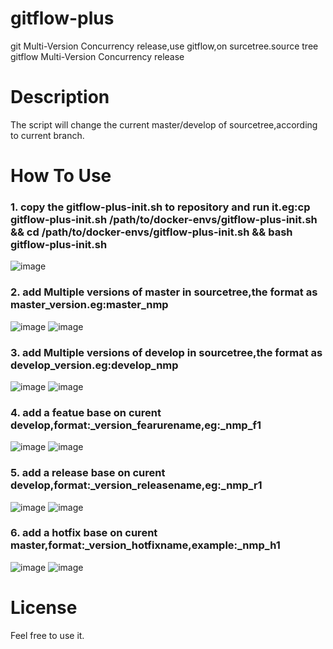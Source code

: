 # gitflow-plus
git Multi-Version Concurrency release,use gitflow,on surcetree.source tree gitflow  Multi-Version Concurrency release

# Description
The script will change the current master/develop of sourcetree,according to current branch.

# How To Use
### 1.  copy the gitflow-plus-init.sh to repository and run it.eg:cp gitflow-plus-init.sh /path/to/docker-envs/gitflow-plus-init.sh && cd /path/to/docker-envs/gitflow-plus-init.sh && bash gitflow-plus-init.sh ###
![image](https://github.com/myzero1/show-time/blob/master/gitflow-plus/screenshot/101.png)

### 2.  add Multiple versions of master in sourcetree,the format as master_version.eg:master_nmp ### 
![image](https://github.com/myzero1/show-time/blob/master/gitflow-plus/screenshot/103.png)
![image](https://github.com/myzero1/show-time/blob/master/gitflow-plus/screenshot/104.png)
    
### 3.  add Multiple versions of develop in sourcetree,the format as develop_version.eg:develop_nmp ### 
![image](https://github.com/myzero1/show-time/blob/master/gitflow-plus/screenshot/102.png)
![image](https://github.com/myzero1/show-time/blob/master/gitflow-plus/screenshot/104.png)
    
### 4.  add a featue base on curent develop,format:_version_fearurename,eg:_nmp_f1 ### 
![image](https://github.com/myzero1/show-time/blob/master/gitflow-plus/screenshot/105.png)
![image](https://github.com/myzero1/show-time/blob/master/gitflow-plus/screenshot/106.png)

### 5.  add a release base on curent develop,format:_version_releasename,eg:_nmp_r1 ### 
![image](https://github.com/myzero1/show-time/blob/master/gitflow-plus/screenshot/109.png)
![image](https://github.com/myzero1/show-time/blob/master/gitflow-plus/screenshot/110.png)

### 6.  add a hotfix base on curent master,format:_version_hotfixname,example:_nmp_h1 ### 
![image](https://github.com/myzero1/show-time/blob/master/gitflow-plus/screenshot/107.png)
![image](https://github.com/myzero1/show-time/blob/master/gitflow-plus/screenshot/108.png)

# License
Feel free to use it.

